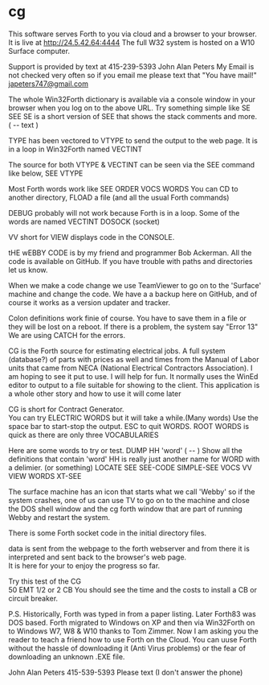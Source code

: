 # cg
This software serves Forth to you via cloud and a browser to your browser.
It is live at http://24.5.42.64:4444
The full W32 system is hosted on a W10 Surface computer.  

Support is provided by text at 415-239-5393 John Alan Peters
My Email is not checked very often so if you email me please text that "You have mail!"
japeters747@gmail.com

The whole Win32Forth dictionary is available via a console window in your browser when you log on to the above URL.
Try something simple like SE SEE  SE is a short version of SEE that shows the stack comments and more. ( -- text )

TYPE has been vectored to VTYPE to send the output to the web page. It is in a loop in Win32Forth named VECTINT

The source for both VTYPE & VECTINT can be seen via the SEE command like below,
SEE VTYPE

Most Forth words work like SEE <word> ORDER VOCS WORDS 
You can CD to another directory, FLOAD a file (and all the usual Forth commands)
 
DEBUG probably will not work because Forth is in a loop. Some of the words are named VECTINT  DOSOCK  (socket)

VV short for VIEW displays code in the CONSOLE.

tHE wEBBY CODE is by my friend and programmer Bob Ackerman.
All the code is available on GitHub. If you have trouble with paths and directories let us know.

When we make a code change we use TeamViewer to go on to the 'Surface' machine and change the code.
We have a a backup here on GitHub, and of course it works as a version updater and tracker.

Colon definitions work finie of course. You have to save them in a file or they will be lost on a reboot.
If there is a problem, the system say "Error 13" We are using CATCH for the errors.

CG is the Forth source for estimating electrical jobs. A full system (database?) of parts with prices as well and times from the Manual of Labor units that came from NECA (National Electrical Contractors Association). I am hoping to see it put to use.  I will help for fun. It normally uses the WinEd editor to output to a file suitable for showing to the client.  This application is a whole other story and how to use it will come later

CG is short for Contract Generator. <br> 
You can try ELECTRIC WORDS but it will take a while.(Many words)  Use the space bar to start-stop the output. ESC to quit WORDS.
ROOT WORDS is quick as there are only three VOCABULARIES 

Here are some words to try or test. 
DUMP
HH 'word' ( -- )  Show all the definitions that contain 'word'  HH is really just another name for WORD with a delimier. (or something)
LOCATE
SEE
SEE-CODE
SIMPLE-SEE
VOCS
VV
VIEW
WORDS
XT-SEE

The surface machine has an icon that starts what we call 'Webby' so if the system crashes, one of us can use TV to go on to the
machine and close the DOS shell window and the cg forth window that are part of running Webby and restart the system.

There is some Forth socket code in the initial directory files.

data is sent from the webpage to the forth webserver and from there it is interpreted and sent  back to the browser's web page.  
It is here for your to enjoy the progress so far.

Try this test of the CG  
 50 EMT 1/2
 or
 2 CB
 You should see the time and the costs to install a CB or circuit breaker.
 
P.S. Historically, Forth was typed in from a paper listing. Later Forth83 was DOS based. Forth migrated to Windows on XP and then via Win32Forth on to Windows W7, W8 & W10  thanks to Tom Zimmer. Now I am asking you the reader to teach a friend how to use Forth on the Cloud. You can uuse Forth without the hassle of downloading it (Anti Virus problems) or the fear of downloading an unknown .EXE file.
 
 John Alan Peters
 415-539-5393 Please text (I don't answer the phone)
